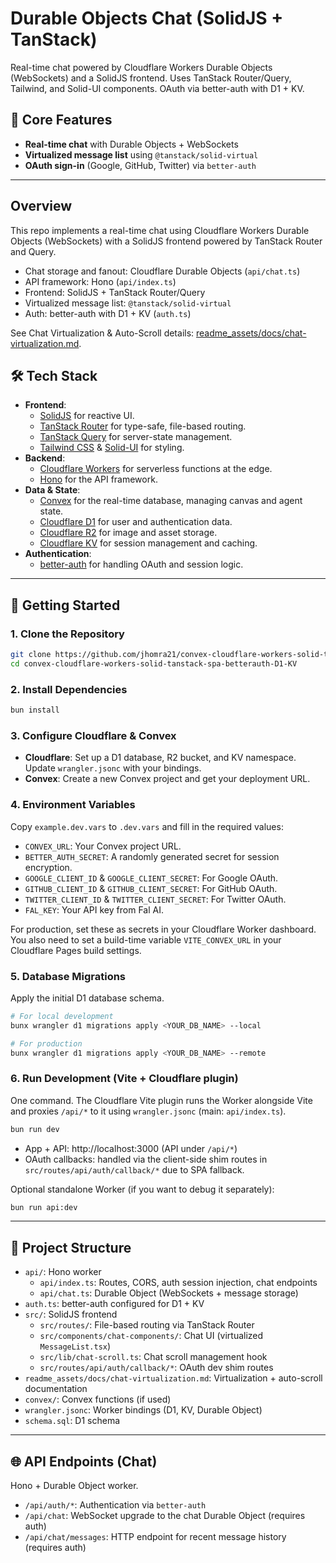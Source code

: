 

# Durable Objects Chat (SolidJS + TanStack)

Real-time chat powered by Cloudflare Workers Durable Objects (WebSockets) and a SolidJS frontend. Uses TanStack Router/Query, Tailwind, and Solid-UI components. OAuth via better-auth with D1 + KV.

## 🌟 Core Features

-   **Real-time chat** with Durable Objects + WebSockets
-   **Virtualized message list** using `@tanstack/solid-virtual`
-   **OAuth sign-in** (Google, GitHub, Twitter) via `better-auth`

---

## Overview

This repo implements a real-time chat using Cloudflare Workers Durable Objects (WebSockets) with a SolidJS frontend powered by TanStack Router and Query.

- Chat storage and fanout: Cloudflare Durable Objects (`api/chat.ts`)
- API framework: Hono (`api/index.ts`)
- Frontend: SolidJS + TanStack Router/Query
- Virtualized message list: `@tanstack/solid-virtual`
- Auth: better-auth with D1 + KV (`auth.ts`)

See Chat Virtualization & Auto-Scroll details: [readme_assets/docs/chat-virtualization.md](readme_assets/docs/chat-virtualization.md).

## 🛠️ Tech Stack

-   **Frontend**:
    -   [SolidJS](https://www.solidjs.com/) for reactive UI.
    -   [TanStack Router](https://tanstack.com/router/v1/docs/adapters/solid-router) for type-safe, file-based routing.
    -   [TanStack Query](https://tanstack.com/query/latest/docs/solid/overview) for server-state management.
    -   [Tailwind CSS](https://tailwindcss.com/) & [Solid-UI](https://www.solid-ui.com/) for styling.
-   **Backend**:
    -   [Cloudflare Workers](https://workers.cloudflare.com/) for serverless functions at the edge.
    -   [Hono](https://hono.dev/) for the API framework.
-   **Data & State**:
    -   [Convex](https://www.convex.dev/) for the real-time database, managing canvas and agent state.
    -   [Cloudflare D1](https://developers.cloudflare.com/d1/) for user and authentication data.
    -   [Cloudflare R2](https://developers.cloudflare.com/r2/) for image and asset storage.
    -   [Cloudflare KV](https://developers.cloudflare.com/kv/) for session management and caching.
-   **Authentication**:
    -   [better-auth](https://www.better-auth.com/) for handling OAuth and session logic.


---

## 🚀 Getting Started

### 1. Clone the Repository
```bash
git clone https://github.com/jhomra21/convex-cloudflare-workers-solid-tanstack-spa-betterauth-D1-KV.git
cd convex-cloudflare-workers-solid-tanstack-spa-betterauth-D1-KV
```

### 2. Install Dependencies
```bash
bun install
```

### 3. Configure Cloudflare & Convex
-   **Cloudflare**: Set up a D1 database, R2 bucket, and KV namespace. Update `wrangler.jsonc` with your bindings.
-   **Convex**: Create a new Convex project and get your deployment URL.

### 4. Environment Variables
Copy `example.dev.vars` to `.dev.vars` and fill in the required values:
-   `CONVEX_URL`: Your Convex project URL.
-   `BETTER_AUTH_SECRET`: A randomly generated secret for session encryption.
-   `GOOGLE_CLIENT_ID` & `GOOGLE_CLIENT_SECRET`: For Google OAuth.
-   `GITHUB_CLIENT_ID` & `GITHUB_CLIENT_SECRET`: For GitHub OAuth.
-   `TWITTER_CLIENT_ID` & `TWITTER_CLIENT_SECRET`: For Twitter OAuth.
-   `FAL_KEY`: Your API key from Fal AI.

For production, set these as secrets in your Cloudflare Worker dashboard. You also need to set a build-time variable `VITE_CONVEX_URL` in your Cloudflare Pages build settings.

### 5. Database Migrations
Apply the initial D1 database schema.
```bash
# For local development
bunx wrangler d1 migrations apply <YOUR_DB_NAME> --local

# For production
bunx wrangler d1 migrations apply <YOUR_DB_NAME> --remote
```

### 6. Run Development (Vite + Cloudflare plugin)
One command. The Cloudflare Vite plugin runs the Worker alongside Vite and proxies `/api/*` to it using `wrangler.jsonc` (main: `api/index.ts`).

```bash
bun run dev
```

- App + API: http://localhost:3000 (API under `/api/*`)
- OAuth callbacks: handled via the client-side shim routes in `src/routes/api/auth/callback/*` due to SPA fallback.

Optional standalone Worker (if you want to debug it separately):
```bash
bun run api:dev
```

---

## 📁 Project Structure

-   `api/`: Hono worker
    -   `api/index.ts`: Routes, CORS, auth session injection, chat endpoints
    -   `api/chat.ts`: Durable Object (WebSockets + message storage)
-   `auth.ts`: better-auth configured for D1 + KV
-   `src/`: SolidJS frontend
    -   `src/routes/`: File-based routing via TanStack Router
    -   `src/components/chat-components/`: Chat UI (virtualized `MessageList.tsx`)
    -   `src/lib/chat-scroll.ts`: Chat scroll management hook
    -   `src/routes/api/auth/callback/*`: OAuth dev shim routes
-   `readme_assets/docs/chat-virtualization.md`: Virtualization + auto-scroll documentation
-   `convex/`: Convex functions (if used)
-   `wrangler.jsonc`: Worker bindings (D1, KV, Durable Object)
-   `schema.sql`: D1 schema

---

## 🌐 API Endpoints (Chat)

Hono + Durable Object worker.

-   `/api/auth/*`: Authentication via `better-auth`
-   `/api/chat`: WebSocket upgrade to the chat Durable Object (requires auth)
-   `/api/chat/messages`: HTTP endpoint for recent message history (requires auth)